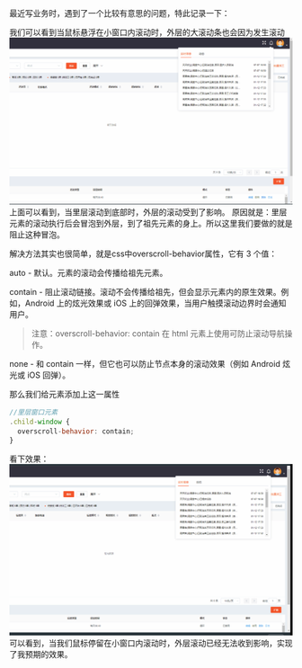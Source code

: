 最近写业务时，遇到了一个比较有意思的问题，特此记录一下：

我们可以看到当鼠标悬浮在小窗口内滚动时，外层的大滚动条也会因为发生滚动
<img src="../img/aseets/scollError.gif"></img>
上面可以看到，当里层滚动到底部时，外层的滚动受到了影响。
原因就是：里层元素的滚动执行后会冒泡到外层，到了祖先元素的身上。所以这里我们要做的就是阻止这种冒泡。

解决方法其实也很简单，就是css中overscroll-behavior属性，它有 3 个值：

auto - 默认。元素的滚动会传播给祖先元素。

contain - 阻止滚动链接。滚动不会传播给祖先，但会显示元素内的原生效果。例如，Android 上的炫光效果或 iOS 上的回弹效果，当用户触摸滚动边界时会通知用户。
> 注意：overscroll-behavior: contain 在 html 元素上使用可防止滚动导航操作。

none - 和 contain 一样，但它也可以防止节点本身的滚动效果（例如 Android 炫光或 iOS 回弹）。

那么我们给元素添加上这一属性
```js
//里层窗口元素
.child-window {
  overscroll-behavior: contain;
}
```
看下效果：
<img src="../img/aseets/scollOk.gif"></img>
可以看到，当我们鼠标停留在小窗口内滚动时，外层滚动已经无法收到影响，实现了我预期的效果。
